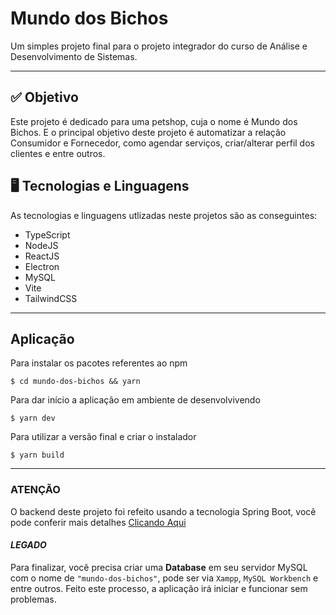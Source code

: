 # Mundo dos Bichos

Um simples projeto final para o projeto integrador do curso de Análise e Desenvolvimento de Sistemas.

---

## ✅ Objetivo
Este projeto é dedicado para uma petshop, cuja o nome é Mundo dos Bichos. E o principal objetivo deste projeto é
automatizar a relação Consumidor e Fornecedor, como agendar serviços, criar/alterar perfil dos clientes e entre outros.
## 🖥️ Tecnologias e Linguagens
As tecnologias e linguagens utlizadas neste projetos são as conseguintes: 
 - TypeScript
 - NodeJS
 - ReactJS
 - Electron
 - MySQL
 - Vite
 - TailwindCSS
---

## Aplicação
Para instalar os pacotes referentes ao npm
```
$ cd mundo-dos-bichos && yarn
```

Para dar início a aplicação em ambiente de desenvolvivendo
```
$ yarn dev
```

Para utilizar a versão final e criar o instalador
```
$ yarn build
```
---

### **ATENÇÃO**

O backend deste projeto foi refeito usando a tecnologia Spring Boot, você pode conferir mais detalhes [Clicando Aqui](https://github.com/maccuci/mdb-spring)

#### _**LEGADO**_

Para finalizar, você precisa criar uma **Database** em seu servidor MySQL
com o nome de ```"mundo-dos-bichos"```, pode ser via ```Xampp```, ```MySQL Workbench``` e entre outros.
Feito este processo, a aplicação irá iniciar e funcionar sem problemas.